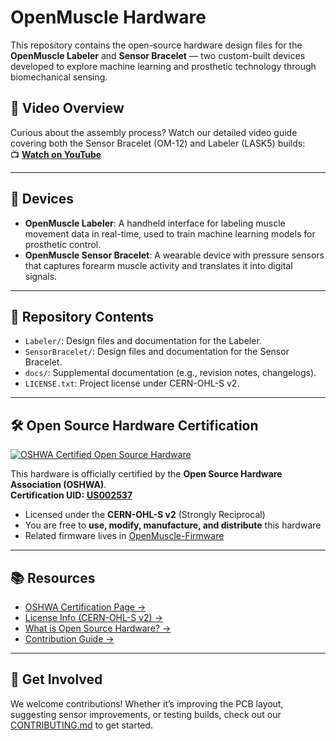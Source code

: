 # OpenMuscle Hardware

This repository contains the open-source hardware design files for the **OpenMuscle Labeler** and **Sensor Bracelet** — two custom-built devices developed to explore machine learning and prosthetic technology through biomechanical sensing.

## 🎥 Video Overview

Curious about the assembly process? Watch our detailed video guide covering both the Sensor Bracelet (OM-12) and Labeler (LASK5) builds:  
📺 **[Watch on YouTube](https://www.youtube.com/watch?v=DQQq6cplsOw)**

---

## 🔧 Devices

- **OpenMuscle Labeler**: A handheld interface for labeling muscle movement data in real-time, used to train machine learning models for prosthetic control.
- **OpenMuscle Sensor Bracelet**: A wearable device with pressure sensors that captures forearm muscle activity and translates it into digital signals.

---

## 📁 Repository Contents

- `Labeler/`: Design files and documentation for the Labeler.
- `SensorBracelet/`: Design files and documentation for the Sensor Bracelet.
- `docs/`: Supplemental documentation (e.g., revision notes, changelogs).
- `LICENSE.txt`: Project license under CERN-OHL-S v2.

---

## 🛠️ Open Source Hardware Certification

[![OSHWA Certified Open Source Hardware](https://oshwa.org/assets/images/oshw-certification-logo.svg)](https://certification.oshwa.org/us002537.html)

This hardware is officially certified by the **Open Source Hardware Association (OSHWA)**.  
**Certification UID:** [**US002537**](https://certification.oshwa.org/us002537.html)

- Licensed under the **CERN-OHL-S v2** (Strongly Reciprocal)
- You are free to **use, modify, manufacture, and distribute** this hardware
- Related firmware lives in [OpenMuscle-Firmware](https://github.com/Open-Muscle/OpenMuscle-Firmware)

---

## 📚 Resources

- [OSHWA Certification Page →](https://certification.oshwa.org/us002537.html)
- [License Info (CERN-OHL-S v2) →](https://ohwr.org/cern_ohl_s_v2.txt)
- [What is Open Source Hardware? →](https://www.oshwa.org/definition/)
- [Contribution Guide →](CONTRIBUTING.md)

---

## 🙌 Get Involved

We welcome contributions! Whether it’s improving the PCB layout, suggesting sensor improvements, or testing builds, check out our [CONTRIBUTING.md](CONTRIBUTING.md) to get started.
